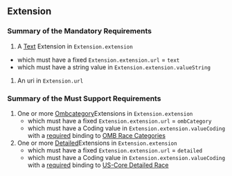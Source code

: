 ## Extension

### Summary of the Mandatory Requirements
1.  A 
[Text](None) Extension  in `Extension.extension`
   - which must have a fixed `Extension.extension.url` = `text`
   - which must have a  string value  in `Extension.extension.valueString`
1.  An  uri  in `Extension.url`

### Summary of the Must Support Requirements
1. One or more 
[Ombcategory](None)Extensions  in `Extension.extension`
   - which must have a fixed `Extension.extension.url` = `ombCategory`
   - which must have a  Coding value  in `Extension.extension.valueCoding`
with a [required](http://hl7.org/fhir/R4/terminologies.html#required)
 binding to [OMB Race Categories](http://hl7.org/fhir/us/core/ValueSet/omb-race-category)
1. One or more 
[Detailed](None)Extensions  in `Extension.extension`
   - which must have a fixed `Extension.extension.url` = `detailed`
   - which must have a  Coding value  in `Extension.extension.valueCoding`
with a [required](http://hl7.org/fhir/R4/terminologies.html#required)
 binding to [US-Core Detailed Race](http://hl7.org/fhir/us/core/ValueSet/detailed-race)